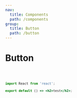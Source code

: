 ```yaml
---
nav:
  title: Components
  path: /components
group:
  title: Button
  path: /button
---
```


# Button

<code src="./button.jsx" />

```jsx
import React from 'react';

export default () => <h2>test</h2>;
```
